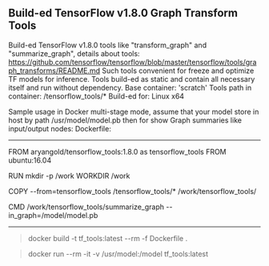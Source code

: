 ## Build-ed TensorFlow v1.8.0 Graph Transform Tools

Build-ed TensorFlow v1.8.0 tools like "transform_graph" and "summarize_graph", details about tools:
https://github.com/tensorflow/tensorflow/blob/master/tensorflow/tools/graph_transforms/README.md
Such tools convenient for freeze and optimize TF models for inference.
Tools build-ed as static and contain all necessary itself and run without dependency.
Base container: 'scratch'
Tools path in container: /tensorflow_tools/*
Build-ed for: Linux x64

Sample usage in Docker multi-stage mode, assume that your model store in host by path /usr/model/model.pb then for show Graph summaries like input/output nodes:
Dockerfile:
_________________________________________
FROM aryangold/tensorflow_tools:1.8.0 as tensorflow_tools
FROM ubuntu:16.04

RUN mkdir -p /work
WORKDIR /work

COPY --from=tensorflow_tools /tensorflow_tools/* /work/tensorflow_tools/

CMD /work/tensorflow_tools/summarize_graph --in_graph=/model/model.pb
_________________________________________

> docker build -t tf_tools:latest --rm -f Dockerfile .

> docker run --rm -it -v /usr/model:/model tf_tools:latest